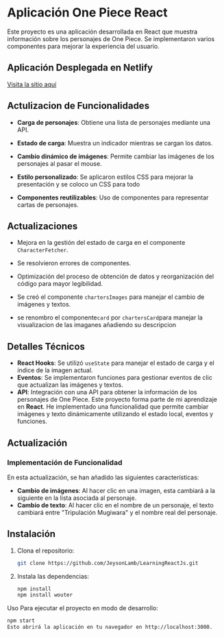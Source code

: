 # Aplicación One Piece React

Este proyecto es una aplicación desarrollada en React que muestra información sobre los personajes de One Piece. Se implementaron varios componentes para mejorar la experiencia del usuario.

## Aplicación Desplegada en Netlify

[Visita la sitio aquí](https://capable-tapioca-f1027e.netlify.app)

## Actulizacion de Funcionalidades

- **Carga de personajes**: Obtiene una lista de personajes mediante una API.
- **Estado de carga**: Muestra un indicador mientras se cargan los datos.
- **Cambio dinámico de imágenes**: Permite cambiar las imágenes de los personajes al pasar el mouse.

- **Estilo personalizado**: Se aplicaron estilos CSS para mejorar la presentación y se coloco un CSS para todo
- **Componentes reutilizables**: Uso de componentes para representar cartas de personajes.

## Actualizaciones

- Mejora en la gestión del estado de carga en el componente `CharacterFetcher`.
- Se resolvieron errores de componentes.
- Optimización del proceso de obtención de datos y reorganización del código para mayor legibilidad.
- Se creó el componente `chartersImages` para manejar el cambio de imágenes y textos.

- se renombro el componente`card` por `chartersCard`para manejar la visualizacion de las imaganes añadiendo su descripcion

## Detalles Técnicos

- **React Hooks**: Se utilizó `useState` para manejar el estado de carga y el índice de la imagen actual.
- **Eventos**: Se implementaron funciones para gestionar eventos de clic que actualizan las imágenes y textos.
- **API**: Integración con una API para obtener la información de los personajes de One Piece.
Este proyecto forma parte de mi aprendizaje en **React**. He implementado una funcionalidad que permite cambiar imágenes y texto dinámicamente utilizando el estado local, eventos y funciones.

## Actualización

### Implementación de Funcionalidad

En esta actualización, se han añadido las siguientes características:

- **Cambio de imágenes**: Al hacer clic en una imagen, esta cambiará a la siguiente en la lista asociada al personaje.
- **Cambio de texto**: Al hacer clic en el nombre de un personaje, el texto cambiará entre "Tripulación Mugiwara" y el nombre real del personaje.

## Instalación

1. Clona el repositorio:

   ```bash
   git clone https://github.com/JeysonLamb/LearningReactJs.git

2. Instala las dependencias:
  
   ```bash
   npm install
   npm install wouter


Uso
Para ejecutar el proyecto en modo de desarrollo:

 ```bash
npm start
Esto abrirá la aplicación en tu navegador en http://localhost:3000.
